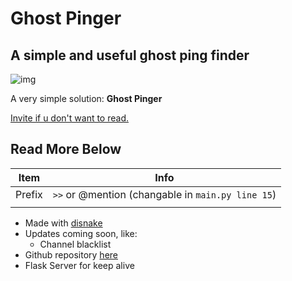 # Ghost Pinger
## A simple and useful ghost ping finder

![img](https://ravost.repl.co/uploads/pings.png)

A very simple solution: **Ghost Pinger**

[Invite if u don't want to read.](https://discord.com/oauth2/authorize?client_id=968995551678980126&permissions=412317199424&scope=bot)

## Read More Below

|Item|Info|
|-|-|
|Prefix|`>>` or @mention (changable in `main.py line 15`)|
|||

- Made with [disnake](https://github.com/DisnakeDev/disnake)
- Updates coming soon, like:
  - Channel blacklist
- Github repository [here](https://github.com/Ravost99/Ghost-Pinger)
- Flask Server for keep alive